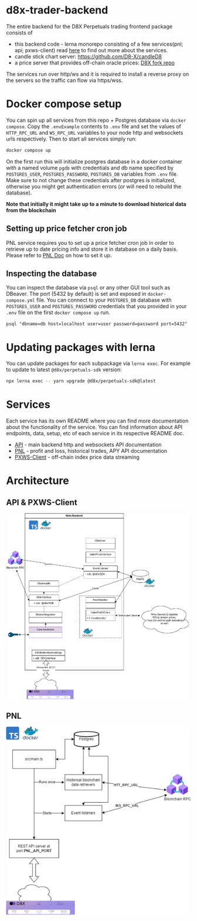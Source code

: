 # d8x-trader-backend

The entire backend for the D8X Perpetuals trading frontend package consists of

- this backend code - lerna monorepo consisting of a few services(pnl; api;
  pxws-client) read [here](#services) to find out more about the services.
- candle stick chart server: https://github.com/D8-X/candleD8
- a price server that provides off-chain oracle prices: [D8X fork repo](https://github.com/D8-X/pyth-crosschain-d8x/tree/main/price_service/server)

The services run over http/ws and it is required to install a reverse proxy on
the servers so the traffic can flow via https/wss.

# Docker compose setup

You can spin up all services from this repo + Postgres database via `docker
compose`. Copy the `.envExample` contents to `.env` file and set the values of
`HTTP_RPC_URL` and `WS_RPC_URL` variables to your node http and websockets urls
respectively. Then to start all services simply run:

```bash
docker compose up
```

On the first run this will initialize postgres database in a docker container
with a named volume `pgdb` with credentials and db name specified by
`POSTGRES_USER`, `POSTGRES_PASSWORD`, `POSTGRES_DB` variables from `.env` file.
Make sure to not change these credentials after postgres is initialized,
otherwise you might get authentication errors (or will need to rebuild the
database).

**Note that initially it might take up to a minute to download historical data from
the blockchain**

## Setting up price fetcher cron job

PNL service requires you to set up a price fetcher cron job in order to retrieve
up to date pricing info and store it in database on a daily basis. Please refer to
[PNL Doc](./packages/pnl/README.md#setting-up-the-price-fetcher-cron-job)
on how to set it up.

## Inspecting the database

You can inspect the database via `psql` or any other GUI tool such as DBeaver.
The port (5432 by default) is set and exposed in `docker-compose.yml` file. You
can connect to your `POSTGRES_DB` database with `POSTGRES_USER` and
`POSTGRES_PASSWORD` credentials that you provided in your `.env` file on the
first `docker compose up` run.

```
psql "dbname=db host=localhost user=user password=password port=5432"
```

# Updating packages with lerna

You can update packages for each subpackage via `lerna exec`. For example to
update to latest `@d8x/perpetuals-sdk` version:

```bash
npx lerna exec -- yarn upgrade @d8x/perpetuals-sdk@latest
```
# Services

Each service has its own README where you can find more documentation about the
functionality of the service. You can find information about API endpoints,
data, setup, etc of each service in its respective README doc.

- [API](./packages/api/README.md) - main backend http and websockets API documentation
- [PNL](./packages/pnl/README.md) - profit and loss, historical trades, APY API documentation
- [PXWS-Client](./packages/pxws-client/README.md) - off-chain index price data streaming

# Architecture

## API & PXWS-Client

<img src="./docs/BackendDiagram.png">

## PNL

<img src="./docs/PnlService.png">


